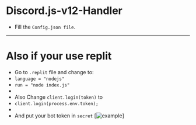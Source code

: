 # Discord.js-v12-Handler

- Fill the `Config.json file`.

---

# Also if your use replit
- Go to `.replit` file and change to:
- `language = "nodejs"`
- `run = "node index.js"`
- 
- Also Change `client.login(token)` to
- `client.login(process.env.token);`
- 
- And put your bot token in `secret`
[![example](https://cdn.discordapp.com/attachments/853617109560328192/922204498997436416/unknown.png)]
